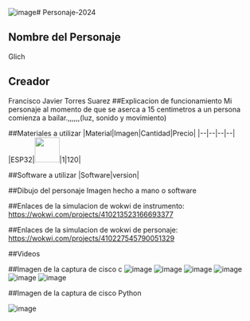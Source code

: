 ![image](https://github.com/user-attachments/assets/bb2f6f74-aad7-463d-bfe5-86c5a2ea8aa6)# Personaje-2024
## Nombre del Personaje
Glich
## Creador
Francisco Javier Torres Suarez
##Explicacion de funcionamiento
Mi personaje al momento de que se aserca a 15 centimetros a un persona comienza a bailar.,,,,,,(luz, sonido y movimiento)

##Materiales a utilizar
|Material|Imagen|Cantidad|Precio|
|--|--|--|--|
|ESP32|<img src="https://github.com/user-attachments/assets/2fb063fd-c57e-492e-98c4-027652228051" width="50" />|1|120|


##Software a utilizar
|Software|version|

##Dibujo del personaje
Imagen hecho a mano o software

##Enlaces de la simulacion de wokwi de instrumento:
https://wokwi.com/projects/410213523166693377

##Enlaces de la simulacion de wokwi de personaje:
https://wokwi.com/projects/410227545790051329

##Videos

##Imagen de la captura de cisco c
![image](https://github.com/user-attachments/assets/571b9ac8-cbb7-4cb7-baf7-4079c448bd2c)
![image](https://github.com/user-attachments/assets/55891139-7460-4ec5-b6f5-747d7e50b86b)
![image](https://github.com/user-attachments/assets/ebe707fd-1d37-4687-8cf8-772487000206)
![image](https://github.com/user-attachments/assets/0e98a4d0-8e44-4624-8757-7be5cbe64212)
![image](https://github.com/user-attachments/assets/f829f259-f523-4038-ac7d-dd7eb7781369)
![image](https://github.com/user-attachments/assets/f662d001-8be4-4e89-83de-b93faa5a9f21)






##Imagen de la captura de cisco Python


![image](https://github.com/user-attachments/assets/f98d62de-7c0d-4bfa-a74b-4395530532d2)








